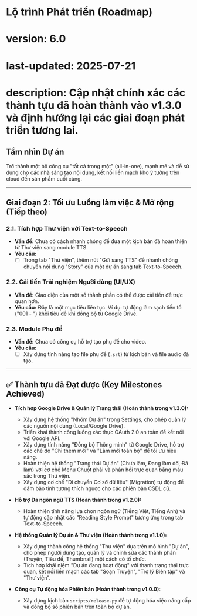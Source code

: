 # Lộ trình Phát triển (Roadmap)
# version: 6.0
# last-updated: 2025-07-21
# description: Cập nhật chính xác các thành tựu đã hoàn thành vào v1.3.0 và định hướng lại các giai đoạn phát triển tương lai.

## Tầm nhìn Dự án
Trở thành một bộ công cụ "tất cả trong một" (all-in-one), mạnh mẽ và dễ sử dụng cho các nhà sáng tạo nội dung, kết nối liền mạch kho ý tưởng trên cloud đến sản phẩm cuối cùng.

---

## Giai đoạn 2: Tối ưu Luồng làm việc & Mở rộng (Tiếp theo)

### 2.1. Tích hợp Thư viện với Text-to-Speech
* **Vấn đề:** Chưa có cách nhanh chóng để đưa một kịch bản đã hoàn thiện từ Thư viện sang module TTS.
* **Yêu cầu:**
    * [ ] Trong tab "Thư viện", thêm nút "Gửi sang TTS" để nhanh chóng chuyển nội dung "Story" của một dự án sang tab Text-to-Speech.

### 2.2. Cải tiến Trải nghiệm Người dùng (UI/UX)
* **Vấn đề:** Giao diện của một số thành phần có thể được cải tiến để trực quan hơn.
* **Yêu cầu:** Đây là một mục tiêu liên tục. Ví dụ: tự động làm sạch tiền tố ("001 - ") khỏi tiêu đề khi đồng bộ từ Google Drive.

### 2.3. Module Phụ đề
* **Vấn đề:** Chưa có công cụ hỗ trợ tạo phụ đề cho video.
* **Yêu cầu:**
    * [ ] Xây dựng tính năng tạo file phụ đề (`.srt`) từ kịch bản và file audio đã tạo.

---

## ✅ Thành tựu đã Đạt được (Key Milestones Achieved)

* **Tích hợp Google Drive & Quản lý Trạng thái (Hoàn thành trong v1.3.0):**
    - Xây dựng hệ thống "Nhóm Dự án" trong Settings, cho phép quản lý các nguồn nội dung (Local/Google Drive).
    - Triển khai thành công luồng xác thực OAuth 2.0 an toàn để kết nối với Google API.
    - Xây dựng tính năng "Đồng bộ Thông minh" từ Google Drive, hỗ trợ các chế độ "Chỉ thêm mới" và "Làm mới toàn bộ" để tối ưu hiệu năng.
    - Hoàn thiện hệ thống "Trạng thái Dự án" (Chưa làm, Đang làm dở, Đã làm) với cơ chế Menu Chuột phải và phản hồi trực quan bằng màu sắc trong Thư viện.
    - Xây dựng cơ chế "Di chuyển Cơ sở dữ liệu" (Migration) tự động để đảm bảo tính tương thích ngược cho các phiên bản CSDL cũ.

* **Hỗ trợ Đa ngôn ngữ TTS (Hoàn thành trong v1.2.0):**
    - Hoàn thiện tính năng lựa chọn ngôn ngữ (Tiếng Việt, Tiếng Anh) và tự động cập nhật các "Reading Style Prompt" tương ứng trong tab Text-to-Speech.

* **Hệ thống Quản lý Dự án & Thư viện (Hoàn thành trong v1.1.0):**
    - Xây dựng thành công hệ thống "Thư viện" dựa trên mô hình "Dự án", cho phép người dùng tạo, quản lý và chỉnh sửa các thành phần (Truyện, Tiêu đề, Thumbnail) một cách có tổ chức.
    - Tích hợp khái niệm "Dự án đang hoạt động" với thanh trạng thái trực quan, kết nối liền mạch các tab "Soạn Truyện", "Trợ lý Biên tập" và "Thư viện".

* **Công cụ Tự động hóa Phiên bản (Hoàn thành trong v1.0.0):**
    - Xây dựng kịch bản `scripts/release.py` để tự động hóa việc nâng cấp và đồng bộ số phiên bản trên toàn bộ dự án.